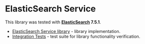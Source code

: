 # ElasticSearch Service
This library was tested with __[ElasticSearch](https://www.elastic.co/downloads/past-releases/elasticsearch-7-5-1) 7.5.1__.

* [ElasticSearch Service library](elasticsearch-service) - library implementation.
* [Integration Tests](elasticsearch-tests) - test suite for library functionality verification.
